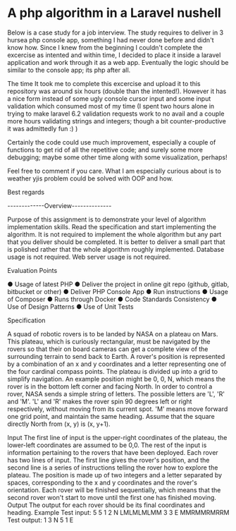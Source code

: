 <h1>A php algorithm in a Laravel nushell</h1>

<p>Below is a case study for a job interview. The study requires to deliver in 3 hursea php console app, something I had never done before and didn't know how. Since I knew from the beginning I couldn't complete the excercise as intented and within time, I decided to place it inside a laravel application and work through it as a web app. Eventually the logic should be similar to the console app; its php after all.</p>
<p>The time It took me to complete this excercise and upload it to this repository was around six hours (double than the intented!). However it has a nice form instead of some ugly console cursor input and some input validation which consumed most of my time (I spent two hours alone in trying to make laravel 6.2 validation requests work to no avail and a couple more hours validating strings and integers; though a bit counter-productive it was admittedly fun :) )</p>
<p>Certainly the code could use much improvement, especially a couple of functions to get rid of all the repetitive code; and surely some more debugging; maybe some other time along with some visualization, perhaps!</p>
<p>Feel free to comment if you care. What I am especially curious about is to weather yjis problem could be solved with OOP and how.</p>

<p>Best regards</p>

<p>-------------Overview--------------</p>

<p>
Purpose of this assignment is to demonstrate your level of algorithm implementation skills.
Read the specification and start implementing the algorithm. It is not required to implement the
whole algorithm but any part that you deliver should be completed. It is better to deliver a small
part that is polished rather that the whole algorithm roughly implemented. Database usage is not
required. Web server usage is not required.</p>

<p>Evaluation Points</p>
</ul>
● Usage of latest PHP
● Deliver the project in online git repo (github, gitlab, bitbucket or other)
● Deliver PHP Console App
● Run instructions
● Usage of Composer
● Runs through Docker
● Code Standards Consistency
● Use of Design Patterns
● Use of Unit Tests
</ul>

<p>Specification</p>
<p>
A squad of robotic rovers is to be landed by NASA on a plateau on Mars.
This plateau, which is curiously rectangular, must be navigated by the rovers so that their on
board cameras can get a complete view of the surrounding terrain to send back to Earth.
A rover's position is represented by a combination of an x and y coordinates and a letter
representing one of the four cardinal compass points. The plateau is divided up into a grid to
simplify navigation. An example position might be 0, 0, N, which means the rover is in the
bottom left corner and facing North.
In order to control a rover, NASA sends a simple string of letters. The possible letters are 'L', 'R'
and 'M'. 'L' and 'R' makes the rover spin 90 degrees left or right respectively, without moving
from its current spot.
'M' means move forward one grid point, and maintain the same heading.
Assume that the square directly North from (x, y) is (x, y+1).
    </p>
Input
The first line of input is the upper-right coordinates of the plateau, the lower-left coordinates are
assumed to be 0,0.
The rest of the input is information pertaining to the rovers that have been deployed. Each rover
has two lines of input. The first line gives the rover's position, and the second line is a series of
instructions telling the rover how to explore the plateau.
The position is made up of two integers and a letter separated by spaces, corresponding to the
x and y coordinates and the rover's orientation.
Each rover will be finished sequentially, which means that the second rover won't start to move
until the first one has finished moving.
Output
The output for each rover should be its final coordinates and heading.
Example
Test input:
5 5
1 2 N
LMLMLMLMM
3 3 E
MMRMMRMRRM
Test output:
1 3 N
5 1 E
